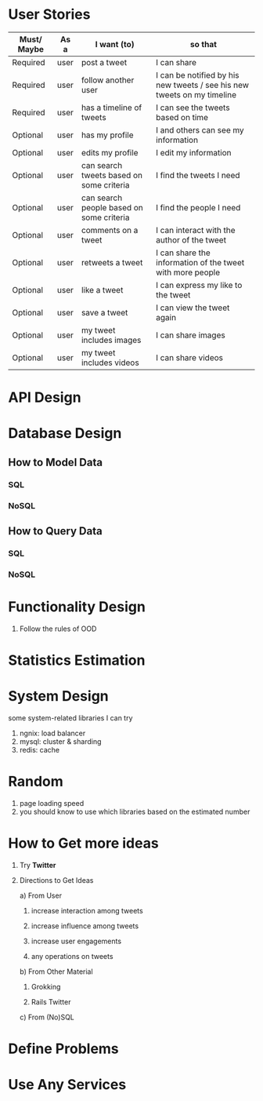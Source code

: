 # User Stories

Must/ Maybe|As a| I want (to) | so that
--- | --- | --- | ---
Required | user | post a tweet | I can share
Required | user | follow another user| I can be notified by his new tweets / see his new tweets on my timeline
Required | user | has a timeline of tweets | I can see the tweets based on time
Optional | user | has my profile| I and others can see my information
Optional | user | edits my profile| I edit my information
Optional | user | can search tweets based on some criteria| I find the tweets I need
Optional | user | can search people based on some criteria| I find the people I need
Optional | user | comments on a tweet | I can interact with the author of the tweet
Optional | user | retweets a tweet | I can share the information of the tweet with more people
Optional | user | like a tweet | I can express my like to the tweet
Optional | user | save a tweet | I can view the tweet again
Optional | user | my tweet includes images | I can share images
Optional | user | my tweet includes videos | I can share videos

# API Design

# Database Design

## How to Model Data

### SQL
### NoSQL

## How to Query Data

### SQL
### NoSQL

# Functionality Design

1. Follow the rules of OOD

# Statistics Estimation

# System Design

some system-related libraries I can try

1. ngnix: load balancer
2. mysql: cluster & sharding
3. redis: cache

# Random
1. page loading speed
2. you should know to use which libraries based on the estimated number

# How to Get more ideas

1. Try __Twitter__
2. Directions to Get Ideas

   a) From User
   
      1. increase interaction among tweets
   
      2. increase influence among tweets
      
      3. increase user engagements
   
      4. any operations on tweets
   
   b) From Other Material
   
      1. Grokking
      
      2. Rails Twitter
      
   c) From (No)SQL

# Define Problems

# Use Any Services